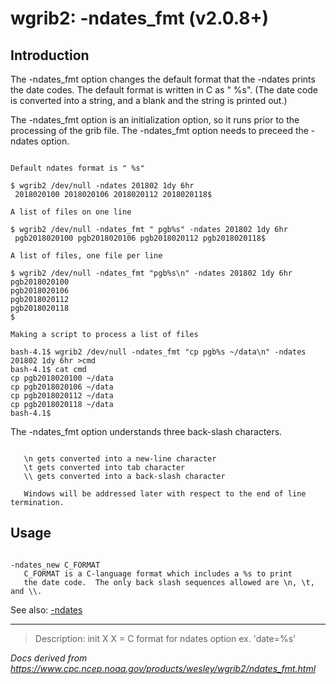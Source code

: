 # wgrib2: -ndates_fmt (v2.0.8+)

## Introduction

The -ndates_fmt option changes the default format
that the -ndates prints the date codes. The default
format is written in C as " %s". (The date code is converted into a string,
and a blank and the string is printed out.)

The -ndates_fmt option is an initialization option,
so it runs prior to the processing of the grib file.
The -ndates_fmt option needs to preceed the
-ndates option.

```

Default ndates format is " %s"

$ wgrib2 /dev/null -ndates 201802 1dy 6hr
 2018020100 2018020106 2018020112 2018020118$

A list of files on one line

$ wgrib2 /dev/null -ndates_fmt " pgb%s" -ndates 201802 1dy 6hr
 pgb2018020100 pgb2018020106 pgb2018020112 pgb2018020118$

A list of files, one file per line

$ wgrib2 /dev/null -ndates_fmt "pgb%s\n" -ndates 201802 1dy 6hr
pgb2018020100
pgb2018020106
pgb2018020112
pgb2018020118
$

Making a script to process a list of files

bash-4.1$ wgrib2 /dev/null -ndates_fmt "cp pgb%s ~/data\n" -ndates 201802 1dy 6hr >cmd
bash-4.1$ cat cmd
cp pgb2018020100 ~/data
cp pgb2018020106 ~/data
cp pgb2018020112 ~/data
cp pgb2018020118 ~/data
bash-4.1$

```

The -ndates_fmt option understands three back-slash characters.

```

   \n gets converted into a new-line character
   \t gets converted into tab character
   \\ gets converted into a back-slash character

   Windows will be addressed later with respect to the end of line termination.

```

## Usage

```

-ndates_new C_FORMAT
   C_FORMAT is a C-language format which includes a %s to print
   the date code.  The only back slash sequences allowed are \n, \t, and \\.

```

See also: [-ndates](./ndates.html)

---

> Description: init X X = C format for ndates option ex. 'date=%s'

_Docs derived from <https://www.cpc.ncep.noaa.gov/products/wesley/wgrib2/ndates_fmt.html>_
